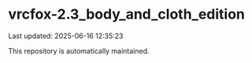 # vrcfox-2.3_body_and_cloth_edition

Last updated: 2025-06-16 12:35:23

This repository is automatically maintained.
